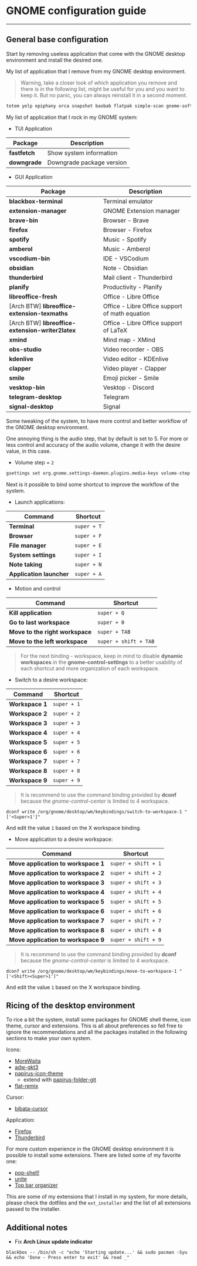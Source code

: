# GNOME configuration guide
---
## General base configuration
Start by removing useless application that come with the GNOME desktop environment and install the desired one.

My list of application that I remove from my GNOME desktop environment.

> Warning, take a closer look of which application you remove and there is in the following list, might be useful for you and you want to keep it. But no panic, you can always reinstall it in a second moment.

``` bash
totem yelp epiphany orca snapshot baobab flatpak simple-scan gnome-software gnome-tour gnome-music gnome-maps gnome-contacts gnome-logs gnome-font-viewer gnome-system-monitor gnome-connections gnome-characters gnome-disk-utility gnome-remote-desktop gnome-console gnome-clocks
```

My list of application that I rock in my GNOME system:
- TUI Application

| Package       | Description               |
| ------------- | ------------------------- |
| **fastfetch** | Show system information   |
| **downgrade** | Downgrade package version |

- GUI Application

| Package                                           | Description                                    |
| ------------------------------------------------- | ---------------------------------------------- |
| **blackbox-terminal**                             | Terminal emulator                              |
| **extension-manager**                             | GNOME Extension manager                        |
| **brave-bin**                                     | Browser - Brave                                |
| **firefox**                                       | Browser - Firefox                              |
| **spotify**                                       | Music - Spotify                                |
| **amberol**                                       | Music - Amberol                                |
| **vscodium-bin**                                  | IDE - VSCodium                                 |
| **obsidian**                                      | Note - Obsidian                                |
| **thunderbird**                                   | Mail client - Thunderbird                      |
| **planify**                                       | Productivity - Planify                         |
| **libreoffice-fresh**                             | Office - Libre Office                          |
| [Arch BTW] **libreoffice-extension-texmaths**     | Office - Libre Office support of math equation |
| [Arch BTW] **libreoffice-extension-writer2latex** | Office - Libre Office support of LaTeX         |
| **xmind**                                         | Mind map - XMind                               |
| **obs-studio**                                    | Video recorder - OBS                           |
| **kdenlive**                                      | Video editor - KDEnlive                        |
| **clapper**                                       | Video player - Clapper                         |
| **smile**                                         | Emoji picker - Smile                           |
| **vesktop-bin**                                   | Vesktop - Discord                              |
| **telegram-desktop**                              | Telegram                                       |
| **signal-desktop**                                | Signal                                         |


Some tweaking of the system, to have more control and better workflow of the GNOME desktop environment.

One annoying thing is the audio step, that by default is set to 5. For more or less control and accuracy of the audio volume, change it with the desire value, in this case.
- Volume step = `2`

``` bash
gsettings set org.gnome.settings-daemon.plugins.media-keys volume-step 2
```

Next is it possible to bind some shortcut to improve the workflow of the system.

- Launch applications:

| Command                  | Shortcut    |
| ------------------------ | ----------- |
| **Terminal**             | `super + T` |
| **Browser**              | `super + F` |
| **File manager**         | `super + E` |
| **System settings**      | `super + I` |
| **Note taking**          | `super + N` |
| **Application launcher** | `super + A` |

- Motion and control

| Command                         | Shortcut              |
| ------------------------------- | --------------------- |
| **Kill application**            | `super + Q`           |
| **Go to last workspace**        | `super + 0`           |
| **Move to the right workspace** | `super + TAB`         |
| **Move to the left workspace**  | `super + shift + TAB` |

> For the next binding - workspace, keep in mind to disable **dynamic workspaces** in the **gnome-control-settings** to a better usability of each shortcut and more organization of each workspace.

- Switch to a desire workspace:

| Command         | Shortcut    |
| --------------- | ----------- |
| **Workspace 1** | `super + 1` |
| **Workspace 2** | `super + 2` |
| **Workspace 3** | `super + 3` |
| **Workspace 4** | `super + 4` |
| **Workspace 5** | `super + 5` |
| **Workspace 6** | `super + 6` |
| **Workspace 7** | `super + 7` |
| **Workspace 8** | `super + 8` |
| **Workspace 9** | `super + 9` |
> It is recommend to use the command binding provided by **dconf** because the *gnome-control-center* is limited to 4 workspace.

`dconf write /org/gnome/desktop/wm/keybindings/switch-to-workspace-1 "['<Super>1']"`

And edit the value `1` based on the X workspace binding.

- Move application to a desire workspace:

| Command                             | Shortcut            |
| ----------------------------------- | ------------------- |
| **Move application to workspace 1** | `super + shift + 1` |
| **Move application to workspace 2** | `super + shift + 2` |
| **Move application to workspace 3** | `super + shift + 3` |
| **Move application to workspace 4** | `super + shift + 4` |
| **Move application to workspace 5** | `super + shift + 5` |
| **Move application to workspace 6** | `super + shift + 6` |
| **Move application to workspace 7** | `super + shift + 7` |
| **Move application to workspace 8** | `super + shift + 8` |
| **Move application to workspace 9** | `super + shift + 9` |
> It is recommend to use the command binding provided by **dconf** because the *gnome-control-center* is limited to 4 workspace.

`dconf write /org/gnome/desktop/wm/keybindings/move-to-workspace-1 "['<Shift><Super>1']"` 

And edit the value `1` based on the X workspace binding. 
## Ricing of the desktop environment
To rice a bit the system, install some packages for GNOME shell theme, icon theme, cursor and extensions. This is all about preferences so fell free to ignore the recommendations and all the packages installed in the following sections to make your own system.

Icons:
- [MoreWaita](https://github.com/somepaulo/MoreWaita)
- [adw-gkt3](https://github.com/lassekongo83/adw-gtk3)
- [papirus-icon-theme](https://github.com/PapirusDevelopmentTeam/papirus-icon-theme)
	- extend with [papirus-folder-git](https://github.com/PapirusDevelopmentTeam/papirus-folders)
- [flat-remix](https://github.com/daniruiz/flat-remix)

Cursor:
- [bibata-cursor](https://github.com/ful1e5/Bibata_Cursor)

Application:
- [Firefox](https://github.com/rafaelmardojai/firefox-gnome-theme)
- [Thunderbird](https://github.com/rafaelmardojai/thunderbird-gnome-theme)

For more custom experience in the GNOME desktop environment it is possible to install some extensions. There are listed some of my favorite one:
- [pop-shell!](https://github.com/pop-os/shell.git)
- [unite](https://github.com/hardpixel/unite-shell/)
- [Top bar organizer](https://github.com/jamespo/gnome-extensions/releases/download/gnome46/top-bar-organizerjulian.gse.jsts.xyz.v10.shell-extension.zip)

This are some of my extensions that I install in my system, for more details, please check the dotfiles and the `ext_installer` and the list of all extensions passed to the installer.
## Additional notes
- Fix **Arch Linux update indicator**

`blackbox -- /bin/sh -c "echo 'Starting update...' && sudo pacman -Syu && echo 'Done - Press enter to exit' && read _"`

